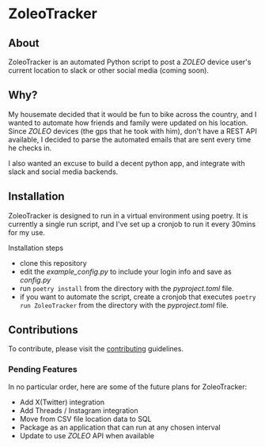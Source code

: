 
# ZoleoTracker

## About

ZoleoTracker is an automated Python script to post a _ZOLEO_ device user's current location to slack or other social media (coming soon).

## Why?

My housemate decided that it would be fun to bike across the country, and I wanted to automate how friends and family were updated on his location.
Since _ZOLEO_ devices (the gps that he took with him), don't have a REST API available, I decided to parse the automated emails that are sent every time he checks in.

I also wanted an excuse to build a decent python app, and integrate with slack and social media backends.

## Installation

ZoleoTracker is designed to run in a virtual environment using poetry. It is currently a single run script, and I've set up a cronjob to run it every 30mins for my use. 

Installation steps

- clone this repository
- edit the *example_config.py* to include your login info and save as *config.py*
- run `poetry install` from the directory with the *pyproject.toml* file.
- if you want to automate the script, create a cronjob that executes `poetry run ZoleoTracker` from the directory with the *pyproject.toml* file.

## Contributions

To contribute, please visit the [contributing](CONTRIBUTING.md) guidelines.

### Pending Features

In no particular order, here are some of the future plans for ZoleoTracker:

- Add X(Twitter) integration
- Add Threads / Instagram integration
- Move from CSV file location data to SQL
- Package as an application that can run at any chosen interval
- Update to use _ZOLEO_ API when available
